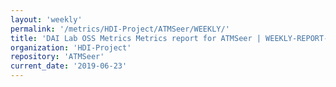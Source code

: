 ```yaml
---
layout: 'weekly'
permalink: '/metrics/HDI-Project/ATMSeer/WEEKLY/'
title: 'DAI Lab OSS Metrics Metrics report for ATMSeer | WEEKLY-REPORT-2019-06-23'
organization: 'HDI-Project'
repository: 'ATMSeer'
current_date: '2019-06-23'
---
```

